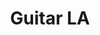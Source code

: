---
title: "Guitar LA"
description: "Guitar LA is a landing page for a store of selling of guitars. I used following technologies: "
tools: ["HTML", "CSS"]
image: "https://i.imgur.com/T0B3g7D.jpg"
alt: "Interface of Guitar LA"
link: "https://juanctorresf.github.io/guitar-LA/"
github: "https://github.com/juanctorresf/guitar-LA"
---